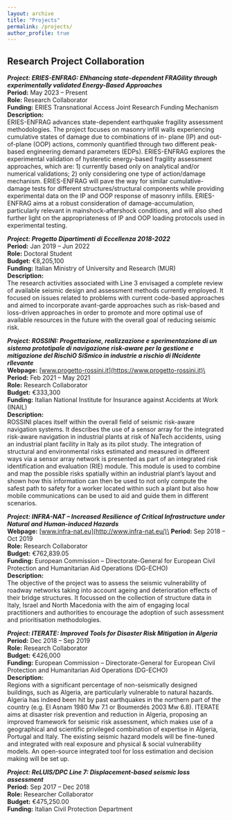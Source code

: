 ```yaml
---
layout: archive
title: "Projects"
permalink: /projects/
author_profile: true
---
```


## Research Project Collaboration
***Project:	ERIES-ENFRAG: ENhancing state-dependent FRAGility through experimentally validated Energy-Based Approaches***\
**Period:** May 2023 – Present\
**Role:**	Research Collaborator\
**Funding:**	ERIES Transnational Access Joint Research Funding Mechanism
**Description:**\
  ERIES-ENFRAG advances state-dependent earthquake fragility assessment methodologies. The project focuses on masonry infill walls experiencing cumulative states of damage due to combinations of in- plane (IP) and out-of-plane (OOP) actions, commonly quantified through two different peak-based engineering demand parameters (EDPs). ERIES-ENFRAG explores the experimental validation of hysteretic energy-based fragility assessment approaches, which are: 1) currently based only on analytical and/or numerical validations; 2) only considering one type of action/damage mechanism. ERIES-ENFRAG will pave the way for similar cumulative-damage tests for different structures/structural components while providing experimental data on the IP and OOP response of masonry infills. ERIES-ENFRAG aims at a robust consideration of damage-accumulation, particularly relevant in mainshock-aftershock conditions, and will also shed further light on the appropriateness of IP and OOP loading protocols used in experimental testing.

***Project:	Progetto Dipartimenti di Eccellenza 2018-2022***\
**Period:** Jan 2019 – Jun 2022\
**Role:**	Doctoral Student\
**Budget:**	€8,205,100\
**Funding:**	Italian Ministry of University and Research (MUR)\
**Description:**\
  The research activities associated with Line 3 envisaged a complete review of available seismic design and assessment methods currently employed. It focused on issues related to problems with current code-based approaches and aimed to incorporate avant-garde approaches such as risk-based and loss-driven approaches in order to promote and more optimal use of available resources in the future with the overall goal of reducing seismic risk.

***Project:	ROSSINI: Progettazione, realizzazione e sperimentazione di un sistema prototipale di navigazione risk-aware per la gestione e mitigazione del RischiO SiSmico in industrie a rischio di INcidente rIlevante***\
**Webpage:** [www.progetto-rossini.it](https://www.progetto-rossini.it)\
**Period:** Feb 2021 – May 2021\
**Role:**	Research Collaborator\
**Budget:**	€333,300\
**Funding:**	Italian National Institute for Insurance against Accidents at Work (INAIL)\
**Description:**\
  ROSSINI places itself within the overall field of seismic risk-aware navigation systems. It describes the use of a sensor array for the integrated risk-aware navigation in industrial plants at risk of NaTech accidents, using an industrial plant facility in Italy as its pilot study. The integration of structural and environmental risks estimated and measured in different ways via a sensor array network is presented as part of an integrated risk identification and evaluation (RIE) module. This module is used to combine and map the possible risks spatially within an industrial plant’s layout and shown how this information can then be used to not only compute the safest path to safety for a worker located within such a plant but also how mobile communications can be used to aid and guide them in different scenarios.

***Project:	INFRA-NAT – Increased Resilience of Critical Infrastructure under Natural and Human-induced Hazards***\
**Webpage:** [www.infra-nat.eu](http://www.infra-nat.eu/)\
**Period:** Sep 2018 – Oct 2019\
**Role:**	Research Collaborator\
**Budget:**	€762,839.05\
**Funding:**	European Commission – Directorate-General for European Civil Protection and Humanitarian Aid Operations (DG-ECHO)\
**Description:**\
  The objective of the project was to assess the seismic vulnerability of roadway networks taking into account ageing and deterioration effects of their bridge structures. It focussed on the collection of structure data in Italy, Israel and North Macedonia with the aim of engaging local practitioners and authorities to encourage the adoption of such assessment and prioritisation methodologies.

***Project: ITERATE: Improved Tools for Disaster Risk Mitigation in Algeria***\
**Period:** Dec 2018 – Sep 2019\
**Role:**	Research Collaborator\
**Budget:** €426,000\
**Funding:**	European Commission – Directorate-General for European Civil Protection and Humanitarian Aid Operations (DG-ECHO)\
**Description:**\
Regions with a significant percentage of non-seismically designed buildings, such as Algeria, are particularly vulnerable to natural hazards. Algeria has indeed been hit by past earthquakes in the northern part of the country (e.g. El Asnam 1980 Mw 7.1 or Boumerdés 2003 Mw 6.8). ITERATE aims at disaster risk prevention and reduction in Algeria, proposing an improved framework for seismic risk assessment, which makes use of a geographical and scientific privileged combination of expertise in Algeria, Portugal and Italy. The existing seismic hazard models will be fine-tuned and integrated with real exposure and physical & social vulnerability models. An open-source integrated tool for loss estimation and decision making will be set up.

***Project:	ReLUIS/DPC Line 7: Displacement-based seismic loss assessment***\
**Period:** Sep 2017 – Dec 2018\
**Role:**	Researcher Collaborator\
**Budget:**	€475,250.00\
**Funding:**	Italian Civil Protection Department
